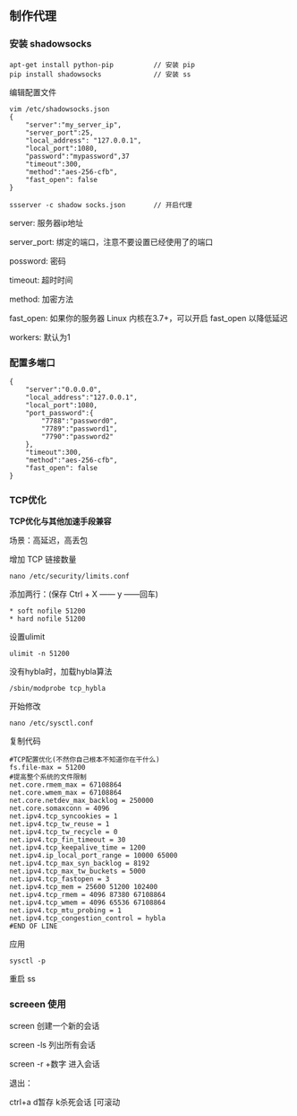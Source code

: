 ## 制作代理
### 安装 shadowsocks
```
apt-get install python-pip			// 安装 pip
pip install shadowsocks				// 安装 ss
```
编辑配置文件
```
vim /etc/shadowsocks.json
{
    "server":"my_server_ip",
    "server_port":25,
    "local_address": "127.0.0.1",
    "local_port":1080,
    "password":"mypassword",37
    "timeout":300,
    "method":"aes-256-cfb",
    "fast_open": false
}

ssserver -c shadow socks.json		// 开启代理
```
server: 服务器ip地址

server_port: 绑定的端口，注意不要设置已经使用了的端口

possword: 密码

timeout: 超时时间

method: 加密方法

fast_open: 如果你的服务器 Linux 内核在3.7+，可以开启 fast_open 以降低延迟

workers: 默认为1

### 配置多端口
```
{
	"server":"0.0.0.0",
	"local_address":"127.0.0.1",
	"local_port":1080,
	"port_password":{
		"7788":"password0",
		"7789":"password1",
		"7790":"password2"
	},
	"timeout":300,
	"method":"aes-256-cfb",
	"fast_open": false
}
```
### TCP优化
**TCP优化与其他加速手段兼容**

场景：高延迟，高丢包

增加 TCP 链接数量
```
nano /etc/security/limits.conf
```

添加两行：(保存 Ctrl + X —— y ——回车)
```
* soft nofile 51200
* hard nofile 51200
```

设置ulimit
```
ulimit -n 51200
```

没有hybla时，加载hybla算法
```
/sbin/modprobe tcp_hybla
```

开始修改
```
nano /etc/sysctl.conf
```

复制代码
```
#TCP配置优化(不然你自己根本不知道你在干什么)
fs.file-max = 51200
#提高整个系统的文件限制
net.core.rmem_max = 67108864
net.core.wmem_max = 67108864
net.core.netdev_max_backlog = 250000
net.core.somaxconn = 4096
net.ipv4.tcp_syncookies = 1
net.ipv4.tcp_tw_reuse = 1
net.ipv4.tcp_tw_recycle = 0
net.ipv4.tcp_fin_timeout = 30
net.ipv4.tcp_keepalive_time = 1200
net.ipv4.ip_local_port_range = 10000 65000
net.ipv4.tcp_max_syn_backlog = 8192
net.ipv4.tcp_max_tw_buckets = 5000
net.ipv4.tcp_fastopen = 3
net.ipv4.tcp_mem = 25600 51200 102400
net.ipv4.tcp_rmem = 4096 87380 67108864
net.ipv4.tcp_wmem = 4096 65536 67108864
net.ipv4.tcp_mtu_probing = 1
net.ipv4.tcp_congestion_control = hybla
#END OF LINE
```
应用
```
sysctl -p
```

重启 ss

### screeen 使用

screen 创建一个新的会话

screen -ls 列出所有会话

screen -r +数字 进入会话

退出：

ctrl+a  d暂存  k杀死会话  [可滚动